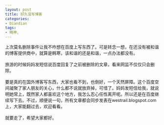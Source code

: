 ```yaml
---
layout: post
title: 好久没写博客
categories:
- Diandian
tags:
- 精神, 
---
```

上次莫名删除事件让我不咋想在百度上写东西了。可是转念一想，在还没有被和谐的博客提供商中，就算是韩寒，该和谐的还是和谐，一点办法都没有。
<br />
<br />旅游的时候妈妈发短信说百度回复了之前被删除的文章，看来网监不仅仅只会删除。
<br />
<br />要是真的在国外博客写东西，大家也看不到，也倒好，一个天然屏障。这个百度空间凝聚了家人朋友的关心，什么都不说就放弃掉，可惜了。妈妈发短信给我，就说明她常上，既然家人都喜欢这个地方，我怎么忍心任性离开呢。所以还是在百度继续写下去。不过，顺便说一句，所有文章都会同步发表在westrail.blogspot.com上，大家能翻过去，欢迎看看。
<br />
<br />就要走了，希望大家都好。